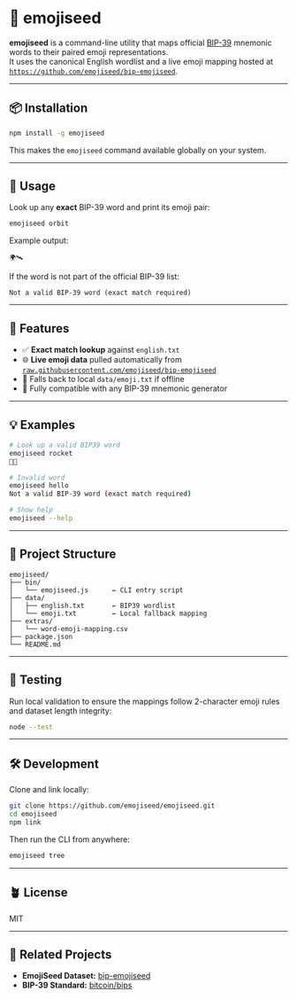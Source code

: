 
# 🌱 emojiseed

**emojiseed** is a command-line utility that maps official [BIP-39](https://github.com/bitcoin/bips/blob/master/bip-0039.mediawiki) mnemonic words to their paired emoji representations.  
It uses the canonical English wordlist and a live emoji mapping hosted at  
[`https://github.com/emojiseed/bip-emojiseed`](https://github.com/emojiseed/bip-emojiseed).

---

## 📦 Installation

```bash
npm install -g emojiseed
````

This makes the `emojiseed` command available globally on your system.

---

## 🚀 Usage

Look up any **exact** BIP-39 word and print its emoji pair:

```bash
emojiseed orbit
```

Example output:

```
🌍🛰️
```

If the word is not part of the official BIP-39 list:

```
Not a valid BIP-39 word (exact match required)
```

---

## 🧩 Features

* ✅ **Exact match lookup** against `english.txt`
* 🌐 **Live emoji data** pulled automatically from
  [`raw.githubusercontent.com/emojiseed/bip-emojiseed`](https://raw.githubusercontent.com/emojiseed/bip-emojiseed/refs/heads/main/data/emoji.txt)
* 💾 Falls back to local `data/emoji.txt` if offline
* 🧠 Fully compatible with any BIP-39 mnemonic generator

---

## 💡 Examples

```bash
# Look up a valid BIP39 word
emojiseed rocket
🚀🔥

# Invalid word
emojiseed hello
Not a valid BIP-39 word (exact match required)

# Show help
emojiseed --help
```

---

## 📁 Project Structure

```
emojiseed/
├── bin/
│   └── emojiseed.js      ← CLI entry script
├── data/
│   ├── english.txt       ← BIP39 wordlist
│   └── emoji.txt         ← Local fallback mapping
├── extras/
│   └── word-emoji-mapping.csv
├── package.json
└── README.md
```

---

## 🧪 Testing

Run local validation to ensure the mappings follow 2-character emoji rules and dataset length integrity:

```bash
node --test
```

---

## 🛠 Development

Clone and link locally:

```bash
git clone https://github.com/emojiseed/emojiseed.git
cd emojiseed
npm link
```

Then run the CLI from anywhere:

```bash
emojiseed tree
```

---

## 🪴 License

MIT 

---

## 🔗 Related Projects

* **EmojiSeed Dataset:** [bip-emojiseed](https://github.com/emojiseed/bip-emojiseed)
* **BIP-39 Standard:** [bitcoin/bips](https://github.com/bitcoin/bips/pill/1999)

